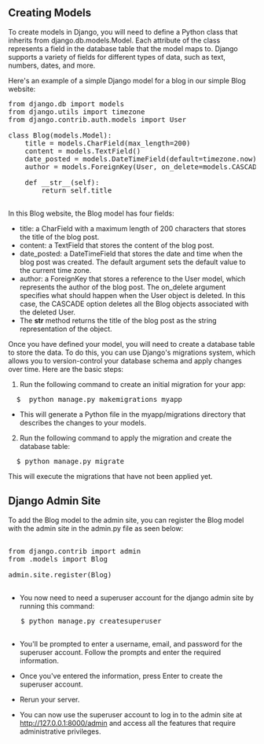 ## Creating Models


To create models in Django, you will need to define a Python class that inherits from django.db.models.Model. Each attribute of the class represents a field in the database table that the model maps to. Django supports a variety of fields for different types of data, such as text, numbers, dates, and more.

Here's an example of a simple Django model for a blog in our simple Blog website:

<pre>
from django.db import models
from django.utils import timezone
from django.contrib.auth.models import User

class Blog(models.Model):
    title = models.CharField(max_length=200)
    content = models.TextField()
    date_posted = models.DateTimeField(default=timezone.now)
    author = models.ForeignKey(User, on_delete=models.CASCADE)

    def __str__(self):
        return self.title

</pre>

In this Blog website, the Blog model has four fields:

- title: a CharField with a maximum length of 200 characters that stores the title of the blog post.
- content: a TextField that stores the content of the blog post.
- date_posted: a DateTimeField that stores the date and time when the blog post was created. The default argument sets the default value to the current time zone.
- author: a ForeignKey that stores a reference to the User model, which represents the author of the blog post. The on_delete argument specifies what should happen when the User object is deleted. In this case, the CASCADE option deletes all the Blog objects associated with the deleted User.
- The __str__ method returns the title of the blog post as the string representation of the object.

Once you have defined your model, you will need to create a database table to store the data. To do this, you can use Django's migrations system, which allows you to version-control your database schema and apply changes over time. Here are the basic steps:
1. Run the following command to create an initial migration for your app:
<pre>
  $  python manage.py makemigrations myapp
</pre>

- This will generate a Python file in the myapp/migrations directory that describes the changes to your models.

2. Run the following command to apply the migration and create the database table:
<pre>
  $ python manage.py migrate
</pre>
This will execute the migrations that have not been applied yet.

## Django Admin Site

To add the Blog model to the admin site, you can register the Blog model with the admin site in the admin.py file as seen below:

<pre>

from django.contrib import admin
from .models import Blog

admin.site.register(Blog)

</pre>

- You now need to need a superuser account for the django admin site by running this command: 

<pre>
   $ python manage.py createsuperuser

</pre>
- You'll be prompted to enter a username, email, and password for the superuser account. Follow the prompts and enter the required information.

- Once you've entered the information, press Enter to create the superuser account.
- Rerun your server.
- You can now use the superuser account to log in to the admin site at http://127.0.0.1:8000/admin and access all the features that require administrative privileges.